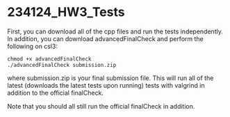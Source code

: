# 234124_HW3_Tests

First, you can download all of the cpp files and run the tests independently. In addition, you can download advancedFinalCheck and perform the following on csl3:
```
chmod +x advancedFinalCheck
./advancedFinalCheck submission.zip
```
where submission.zip is your final submission file. This will run all of the latest (downloads the latest tests upon running) tests with valgrind in addition to the official finalCheck.

Note that you should all still run the official finalCheck in addition.
